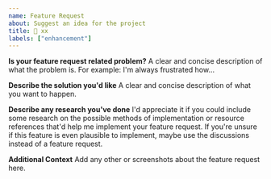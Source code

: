 ```yaml
---
name: Feature Request
about: Suggest an idea for the project
title: 💫 xx
labels: ["enhancement"]
---
```


**Is your feature request related problem?**
A clear and concise description of what the problem is. For example: I'm always frustrated how...

**Describe the solution you'd like**
A clear and concise description of what you want to happen.

**Describe any research you've done**
I'd appreciate it if you could include some research on the possible methods of implementation or resource references that'd help me implement your feature request. If you're unsure if this feature is even plausible to implement, maybe use the discussions instead of a feature request.

**Additional Context**
Add any other or screenshots about the feature request here.
